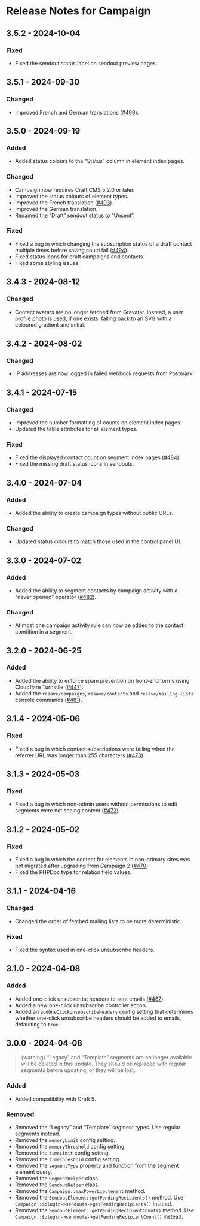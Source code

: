 # Release Notes for Campaign

## 3.5.2 - 2024-10-04

### Fixed

- Fixed the sendout status label on sendout preview pages.

## 3.5.1 - 2024-09-30

### Changed

- Improved French and German translations ([#499](https://github.com/putyourlightson/craft-campaign/issues/499)).

## 3.5.0 - 2024-09-19

### Added

- Added status colours to the “Status” column in element index pages.

### Changed

- Campaign now requires Craft CMS 5.2.0 or later.
- Improved the status colours of element types.
- Improved the French translation ([#493](https://github.com/putyourlightson/craft-campaign/issues/493)).
- Improved the German translation.
- Renamed the “Draft” sendout status to “Unsent”.

### Fixed

- Fixed a bug in which changing the subscription status of a draft contact multiple times before saving could fail ([#494](https://github.com/putyourlightson/craft-campaign/issues/494)).
- Fixed status icons for draft campaigns and contacts.
- Fixed some styling issues.

## 3.4.3 - 2024-08-12

### Changed

- Contact avatars are no longer fetched from Gravatar. Instead, a user profile photo is used, if one exists, falling back to an SVG with a coloured gradient and initial.

## 3.4.2 - 2024-08-02

### Changed

- IP addresses are now logged in failed webhook requests from Postmark.

## 3.4.1 - 2024-07-15

### Changed

- Improved the number formatting of counts on element index pages.
- Updated the table attributes for all element types.

### Fixed

- Fixed the displayed contact count on segment index pages ([#484](https://github.com/putyourlightson/craft-campaign/issues/484)).
- Fixed the missing draft status icons in sendouts.

## 3.4.0 - 2024-07-04

### Added

- Added the ability to create campaign types without public URLs.

### Changed

- Updated status colours to match those used in the control panel UI.

## 3.3.0 - 2024-07-02

### Added

- Added the ability to segment contacts by campaign activity with a “never opened” operator  ([#482](https://github.com/putyourlightson/craft-campaign/issues/482)).

### Changed

- At most one campaign activity rule can now be added to the contact condition in a segment.

## 3.2.0 - 2024-06-25

### Added

- Added the ability to enforce spam prevention on front-end forms using Cloudflare Turnstile ([#447](https://github.com/putyourlightson/craft-campaign/issues/447)).
- Added the `resave/campaigns`, `resave/contacts` and `resave/mailing-lists` console commands ([#481](https://github.com/putyourlightson/craft-campaign/issues/481)).

## 3.1.4 - 2024-05-06

### Fixed

- Fixed a bug in which contact subscriptions were failing when the referrer URL was longer than 255 characters ([#473](https://github.com/putyourlightson/craft-campaign/issues/473)).

## 3.1.3 - 2024-05-03

### Fixed

- Fixed a bug in which non-admin users without permissions to edit segments were not seeing content ([#472](https://github.com/putyourlightson/craft-campaign/issues/472)).

## 3.1.2 - 2024-05-02

### Fixed

- Fixed a bug in which the content for elements in non-primary sites was not migrated after upgrading from Campaign 2 ([#470](https://github.com/putyourlightson/craft-campaign/issues/470)).
- Fixed the PHPDoc type for relation field values.

## 3.1.1 - 2024-04-16

### Changed

- Changed the order of fetched mailing lists to be more deterministic.

### Fixed

- Fixed the syntax used in one-click unsubscribe headers.

## 3.1.0 - 2024-04-08

### Added

- Added one-click unsubscribe headers to sent emails ([#467](https://github.com/putyourlightson/craft-campaign/issues/467)).
- Added a new one-click unsubscribe controller action.
- Added an `addOneClickUnsubscribeHeaders` config setting that determines whether one-click unsubscribe headers should be added to emails, defaulting to `true`.

## 3.0.0 - 2024-04-08

> {warning} “Legacy” and “Template” segments are no longer available will be deleted in this update. They should be replaced with regular segments before updating, or they will be lost.

### Added

- Added compatibility with Craft 5.

### Removed

- Removed the “Legacy” and “Template” segment types. Use regular segments instead.
- Removed the `memoryLimit` config setting.
- Removed the `memoryThreshold` config setting.
- Removed the `timeLimit` config setting.
- Removed the `timeThreshold` config setting.
- Removed the `segmentType` property and function from the segment element query.
- Removed the `SegmentHelper` class.
- Removed the `SendoutHelper` class.
- Removed the `Campaign::maxPowerLieutenant` method.
- Removed the `SendoutElement::getPendingRecipients()` method. Use `Campaign::$plugin->sendouts->getPendingRecipients()` instead.
- Removed the `SendoutElement::getPendingRecipientCount()` method. Use `Campaign::$plugin->sendouts->getPendingRecipientCount()` instead.
